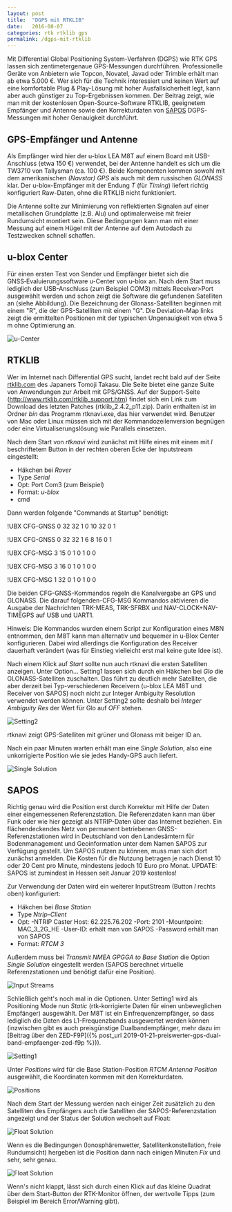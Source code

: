 ```yaml
---
layout: post
title:  "DGPS mit RTKLIB"
date:   2016-08-07
categories: rtk rtklib gps
permalink: /dgps-mit-rtklib
---
```


Mit Differential Global Positioning System-Verfahren (DGPS) wie RTK GPS lassen sich zentimetergenaue GPS-Messungen durchführen. Professionelle Geräte von Anbietern wie Topcon, Novatel, Javad oder Trimble erhält man ab etwa 5.000 €. Wer sich für die Technik interessiert und keinen Wert auf eine komfortable Plug & Play-Lösung mit hoher Ausfallsicherheit legt, kann aber auch günstiger zu Top-Ergebnissen kommen. Der Beitrag zeigt, wie man mit der kostenlosen Open-Source-Software RTKLIB, geeignetem Empfänger und Antenne sowie den Korrekturdaten von [SAPOS](http://www.sapos.de/)  DGPS-Messungen mit hoher Genauigkeit durchführt.

## GPS-Empfänger und Antenne
Als Empfänger wird hier der u-blox LEA M8T auf einem Board mit USB-Anschluss (etwa 150 €) verwendet, bei der Antenne handelt es sich um die TW3710 von Tallysman (ca. 100 €). Beide Komponenten kommen sowohl mit dem amerikanischen *(Navstar) GPS* als auch mit dem russischen *GLONASS* klar. Der u-blox-Empfänger mit der Endung *T* (für *Timing*) liefert richtig konfiguriert Raw-Daten, ohne die RTKLIB nicht funktioniert.

Die Antenne sollte zur Minimierung von reflektierten Signalen auf einer metallischen Grundplatte (z.B. Alu) und optimalerweise mit freier Rundumsicht montiert sein.  Diese Bedingungen kann man mit einer Messung auf einem Hügel mit der Antenne auf dem Autodach zu Testzwecken schnell schaffen.

## u-blox Center
Für einen ersten Test von Sender und Empfänger bietet sich die GNSS‑Evaluierungssoftware u-Center von u-blox an. Nach dem Start muss lediglich der USB-Anschluss (zum Beispiel COM3) mittels Receiver>Port ausgewählt werden und schon zeigt die Software die gefundenen Satelliten an (siehe Abbildung). Die Bezeichnung der Glonass-Satelliten beginnen mit einem "R", die der GPS-Satelliten mit einem "G". Die Deviation-Map links zeigt die ermittelten Positionen mit der typischen Ungenauigkeit von etwa 5 m ohne Optimierung an.

![u-Center](/images/u-blox-center.png)

## RTKLIB
Wer im Internet nach Differential GPS sucht, landet recht bald auf der Seite [rtklib.com](http://www.rtklib.com/)  des Japaners Tomoji Takasu. Die Seite bietet eine ganze Suite von Anwendungen zur Arbeit mit GPS/GNSS. Auf der Support-Seite (http://www.rtklib.com/rtklib_support.htm) findet sich ein Link zum Download des letzten Patches (rtklib_2.4.2_p11.zip). Darin enthalten ist im Ordner *bin* das Programm rtknavi.exe, das hier verwendet wird. Benutzer von Mac oder Linux müssen sich mit der Kommandozeilenversion begnügen oder eine Virtualiserungslösung wie Parallels einsetzen.

Nach dem Start von *rtknavi* wird zunächst mit Hilfe eines mit einem mit *I* beschriftetem Button in der rechten oberen Ecke der Inputstream eingestellt:

- Häkchen bei *Rover*
- Type *Serial*
- Opt: Port Com3 (zum Beispiel)
- Format: *u-blox*
- cmd

Dann werden folgende "Commands at Startup" benötigt:

!UBX CFG-GNSS 0 32 32 1 0 10 32 0 1

!UBX CFG-GNSS 0 32 32 1 6 8 16 0 1

!UBX CFG-MSG 3 15 0 1 0 1 0 0

!UBX CFG-MSG 3 16 0 1 0 1 0 0

!UBX CFG-MSG 1 32 0 1 0 1 0 0

Die beiden CFG-GNSS-Kommandos regeln die Kanalvergabe an GPS und GLONASS. Die darauf folgenden-CFG-MSG Kommandos aktivieren die Ausgabe der Nachrichten TRK-MEAS, TRK-SFRBX und NAV-CLOCK+NAV-TIMEGPS auf USB und UART1.

Hinweis: Die Kommandos wurden einem Script zur Konfiguration eines M8N entnommen, den M8T kann man alternativ und bequemer in u-Blox Center konfigurieren. Dabei wird allerdings die Konfiguration des Receiver dauerhaft verändert (was für Einstieg vielleicht erst mal keine gute Idee ist).

Nach einem Klick auf *Start* sollte nun auch rtknavi die ersten Satelliten anzeigen. Unter Option... Setting1 lassen sich durch ein Häkchen bei *Glo* die GLONASS-Satelliten zuschalten. Das führt zu deutlich mehr Satelliten, die aber derzeit bei Typ-verschiedenen Receivern (u-blox LEA M8T und Receiver von SAPOS) noch nicht zur Integer Ambiguity Resolution verwendet werden können.  Unter Setting2 sollte deshalb bei *Integer Ambiguity Res* der Wert für Glo auf *OFF* stehen.

![Setting2](/images/Setting2.png)

 rtknavi zeigt GPS-Satelliten mit grüner und Glonass mit beiger ID an.

Nach ein paar Minuten warten erhält man eine *Single Solution*, also eine unkorrigierte Position wie sie jedes Handy-GPS auch liefert.

![Single Solution](/images/Single.png)

## SAPOS

Richtig genau wird die Position erst durch Korrektur mit Hilfe der Daten einer eingemessenen Referenzstation. Die Referenzdaten kann man über Funk oder wie hier gezeigt als NTRIP-Daten über das Internet beziehen. Ein flächendeckendes Netz von permanent betriebenen GNSS-Referenzstationen wird in Deutschland von den Landesämtern für Bodenmanagement und Geoinformation unter dem Namen SAPOS zur Verfügung gestellt. Um SAPOS nutzen zu können, muss man sich dort zunächst anmelden. Die Kosten für die Nutzung betragen je nach Dienst 10 oder 20 Cent pro Minute, mindestens jedoch 10 Euro pro Monat. UPDATE: SAPOS ist zumindest in Hessen seit Januar 2019 kostenlos!

Zur Verwendung der Daten wird ein weiterer InputStream (Button *I* rechts oben) konfiguriert:

- Häkchen bei *Base Station*
- Type *Ntrip-Client*
- Opt:
	-NTRIP Caster Host:	62.225.76.202
	-Port: 2101
	-Mountpoint: MAC_3_2G_HE
	-User-ID: erhält man von SAPOS
	-Password erhält man von SAPOS
- Format: *RTCM 3*

Außerdem muss bei *Transmit NMEA GPGGA to Base Station* die Option  *Single Solution* eingestellt werden (SAPOS berechnet virtuelle Referenzstationen und benötigt dafür eine Position).

![Input Streams](/images/InputStreams.png)

Schließlich geht's noch mal in die Optionen. Unter Setting1 wird als Positioning Mode nun *Static* (rtk-korrigierte Daten für einen unbeweglichen Empfänger) ausgewählt. Der M8T ist ein Einfrequenzempfänger, so dass lediglich die Daten des L1-Frequenzbands ausgewertet werden können (inzwischen gibt es auch preisgünstige Dualbandempfänger, mehr dazu im [Beitrag über den ZED-F9P]({% post_url 2019-01-21-preiswerter-gps-dual-band-empfaenger-zed-f9p %})).

![Setting1](/images/Setting1.png)

Unter *Positions* wird für die Base Station-Position *RTCM Antenna Position* ausgewählt, die Koordinaten kommen mit den Korrekturdaten.

![Positions](/images/Positions.png)


Nach dem Start der Messung werden nach einiger Zeit zusätzlich zu den Satelliten des Empfängers auch die Satelliten der SAPOS-Referenzstation angezeigt und der Status der Solution wechselt auf Float:

![Float Solution](/images/Float.png)

Wenn es die Bedingungen (Ionosphärenwetter, Satellitenkonstellation, freie Rundumsicht) hergeben ist die Position dann nach einigen Minuten *Fix* und sehr, sehr genau.

![Float Solution](/images/Fix.png)

Wenn's nicht klappt, lässt sich durch einen Klick auf das kleine Quadrat über dem Start-Button der RTK-Monitor öffnen, der wertvolle Tipps (zum Beispiel im Bereich Error/Warning gibt).

<img src="https://vg08.met.vgwort.de/na/0fa4c785f7b8445fb3978392e3200fb6" width="1" height="1" alt="">
